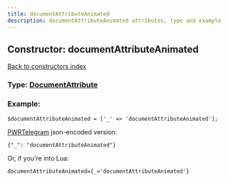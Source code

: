 ```yaml
---
title: documentAttributeAnimated
description: documentAttributeAnimated attributes, type and example
---
```

## Constructor: documentAttributeAnimated  
[Back to constructors index](index.md)






### Type: [DocumentAttribute](../types/DocumentAttribute.md)


### Example:

```
$documentAttributeAnimated = ['_' => 'documentAttributeAnimated'];
```  

[PWRTelegram](https://pwrtelegram.xyz) json-encoded version:

```
{"_": "documentAttributeAnimated"}
```


Or, if you're into Lua:  


```
documentAttributeAnimated={_='documentAttributeAnimated'}

```


